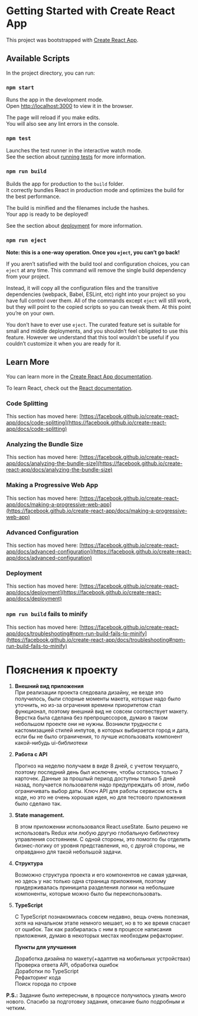 # Getting Started with Create React App

This project was bootstrapped with [Create React App](https://github.com/facebook/create-react-app).

## Available Scripts

In the project directory, you can run:

### `npm start`

Runs the app in the development mode.\
Open [http://localhost:3000](http://localhost:3000) to view it in the browser.

The page will reload if you make edits.\
You will also see any lint errors in the console.

### `npm test`

Launches the test runner in the interactive watch mode.\
See the section about [running tests](https://facebook.github.io/create-react-app/docs/running-tests) for more information.

### `npm run build`

Builds the app for production to the `build` folder.\
It correctly bundles React in production mode and optimizes the build for the best performance.

The build is minified and the filenames include the hashes.\
Your app is ready to be deployed!

See the section about [deployment](https://facebook.github.io/create-react-app/docs/deployment) for more information.

### `npm run eject`

**Note: this is a one-way operation. Once you `eject`, you can’t go back!**

If you aren’t satisfied with the build tool and configuration choices, you can `eject` at any time. This command will remove the single build dependency from your project.

Instead, it will copy all the configuration files and the transitive dependencies (webpack, Babel, ESLint, etc) right into your project so you have full control over them. All of the commands except `eject` will still work, but they will point to the copied scripts so you can tweak them. At this point you’re on your own.

You don’t have to ever use `eject`. The curated feature set is suitable for small and middle deployments, and you shouldn’t feel obligated to use this feature. However we understand that this tool wouldn’t be useful if you couldn’t customize it when you are ready for it.

## Learn More

You can learn more in the [Create React App documentation](https://facebook.github.io/create-react-app/docs/getting-started).

To learn React, check out the [React documentation](https://reactjs.org/).

### Code Splitting

This section has moved here: [https://facebook.github.io/create-react-app/docs/code-splitting](https://facebook.github.io/create-react-app/docs/code-splitting)

### Analyzing the Bundle Size

This section has moved here: [https://facebook.github.io/create-react-app/docs/analyzing-the-bundle-size](https://facebook.github.io/create-react-app/docs/analyzing-the-bundle-size)

### Making a Progressive Web App

This section has moved here: [https://facebook.github.io/create-react-app/docs/making-a-progressive-web-app](https://facebook.github.io/create-react-app/docs/making-a-progressive-web-app)

### Advanced Configuration

This section has moved here: [https://facebook.github.io/create-react-app/docs/advanced-configuration](https://facebook.github.io/create-react-app/docs/advanced-configuration)

### Deployment

This section has moved here: [https://facebook.github.io/create-react-app/docs/deployment](https://facebook.github.io/create-react-app/docs/deployment)

### `npm run build` fails to minify

This section has moved here: [https://facebook.github.io/create-react-app/docs/troubleshooting#npm-run-build-fails-to-minify](https://facebook.github.io/create-react-app/docs/troubleshooting#npm-run-build-fails-to-minify)

# Пояснения к проекту

1.  <b>Внешний вид приложения</b> <br>
    При реализации проекта следовала дизайну, не везде это получилось, были спорные моменты макета, которые надо было уточнить, но из-за ограчения времени приоритетом стал функционал, поэтому внешний вид не совсем соотвествует макету. Верстка была сделана без препроцессоров, думаю в таком небольшом проекте они не нужны.
    Возникли трудности с кастомизацией стилей инпутов, в которых выбирается город и дата, если бы не было ограничения, то лучше использовать компонент какой-нибудь ui-библиотеки

2.  <b>Работа с API</b> <br>

    Прогноз на неделю получаем в виде 8 дней, с учетом текущего, поэтому последний день был исключен, чтобы осталось только 7 карточек.
    Данные за прошлый период доступны только 5 дней назад, получается пользователя надо предупреждать об этом, либо ограничивать выбор даты.
    Ключ API для работы сервисом есть в коде, но это не очень хорошая идея, но для тестового приложения было сделано так.

3.  <b>State management.</b> <br>

    В этом приложении использовался React.useState. Было решено не использовать Redux или любую другую глобальную библиотеку управления состоянием. С одной стороны, это помогло бы отделить бизнес-логику от уровня представления, но, с другой стороны, не оправданно для такой небольшой задачи.

4.  <b>Структура</b> <br>

    Возможно структура проекта и его компонентов не самая удачная, но здесь у нас только одна страница приложения, поэтому придерживалась приниципа разделения логики на небольшие компоненты, которые можно было бы переиспользовать.

5.  <b>TypeScript</b> <br>

    C TypeScript познакомилась совсем недавно, вещь очень полезная, хотя на начальном этапе немного мешает, но в то же время спасает от ошибок. Так как разбиралась с ним в процессе написания приложения, думаю в некоторых местах необходим рефакторинг.

    <b>Пункты для улучшения</b>

    Доработка дизайна по макету(+адаптив на мобильных устройствах)<br>
    Проверка ответа API, обработка ошибок<br>
    Доработки по TypeScript <br>
    Рефакторинг кода<br>
    Поиск города по строке <br>

<b>P.S.:</b> Задание было интересным, в процессе получилось узнать много нового. Спасибо за подготовку задания, описание было подробным и четким.
